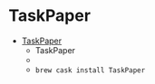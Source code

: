 # TaskPaper
- [TaskPaper](https://www.taskpaper.com/)
  -  TaskPaper
  - 
  - `brew cask install TaskPaper`
